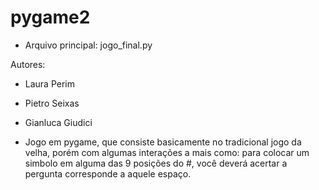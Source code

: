 # pygame2

* Arquivo principal: jogo_final.py

Autores:
- Laura Perim
- Pietro Seixas
- Gianluca Giudici

- Jogo em pygame, que consiste basicamente no tradicional jogo da velha, porém com algumas interações a mais como: para colocar um simbolo em alguma das 9 posições do #, você deverá acertar a pergunta corresponde a aquele espaço.
